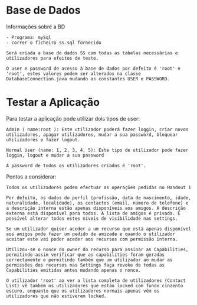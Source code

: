 # Base de Dados #
 
Informações sobre a BD 

	- Programa: mySql
	- correr o ficheiro ss.sql fornecido
	
	Será criada a base de dados SS com todas as tabelas necessárias e utilizadores para efeitos de teste.

	O user e password de acesso à base de dados por defeito é 'root' e 'root', estes valores podem ser alterados na classe DatabaseConnection.java mudando as constantes USER e PASSWORD.



# Testar a Aplicação #

Para testar a aplicação pode utilizar dois tipos de user:
	
	Admin ( name:root ): Este utilizador poderá fazer loggin, criar novos utilizadores, apagar utilizadores, mudar a sua password, bloquear utilizadores e fazer logout. 

	Normal User (name: 1, 2, 3, 4, 5): Este tipo de utilizador pode fazer loggin, logout e mudar a sua password

	A password de todos os utilizadores criados é 'root'.


Pontos a considerar:

	Todos os utilizadores podem efectuar as operações pedidas no Handout 1

	Por defeito, os dados do perfil (profissão, data de nascimento, idade, naturalidade, localidade), os contactos (email, número de telefone) e a descrição interna estão apenas disponíveis aos amigos. A descrição externa está disponível para todos. A lista de amigos é privada. É possível alterar todos estes níveis de visibilidade nas settings.

	Se um utilizador quiser aceder a um recurso que está apenas disponível aos amigos pode fazer um pedido de amizade e quando o utilizador aceitar este vai poder aceder aos recursos com permissão interna.

	Utilizou-se o nonce do owner do recurso para assinar as Capabilities, permitindo assim verificar que as capabilities foram geradas correctamente e permitindo também que um utilizador ao mudar as permissões dos recursos nas Settings faça revoke de todas as Capabilities emitidas antes mudando apenas o nonce.

	O utilizador 'root' ao ver a lista completa de utilizadores (Contact List) vê também os utilizadores que estão locked com fundo cinzento escuro, enquanto que os utilizadores normais apenas vêm os utilizadores que não estiverem locked.